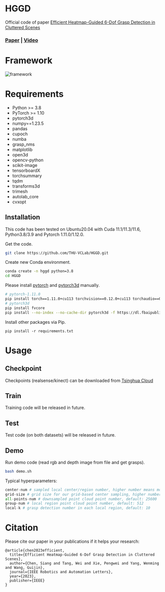 # HGGD

Official code of paper [Efficient Heatmap-Guided 6-Dof Grasp Detection in Cluttered Scenes](https://ieeexplore.ieee.org/document/10168242)

### [Paper](https://ieeexplore.ieee.org/abstract/document/10168242/) | [Video](https://www.youtube.com/watch?v=V8gG1eHbrsU)

# Framework

![framework](./images/framework.jpg)

# Requirements

- Python >= 3.8
- PyTorch >= 1.10
- pytorch3d
- numpy==1.23.5
- pandas
- cupoch
- numba
- grasp_nms
- matplotlib
- open3d
- opencv-python
- scikit-image
- tensorboardX
- torchsummary
- tqdm
- transforms3d
- trimesh
- autolab_core
- cvxopt

## Installation

This code has been tested on Ubuntu20.04 with Cuda 11.1/11.3/11.6, Python3.8/3.9 and Pytorch 1.11.0/1.12.0.

Get the code.

```bash
git clone https://github.com/THU-VCLab/HGGD.git
```

Create new Conda environment.

```bash
conda create -n hggd python=3.8
cd HGGD
```

Please install [pytorch](https://pytorch.org/) and [pytorch3d](https://github.com/facebookresearch/pytorch3d/blob/main/INSTALL.md) manually.

```bash
# pytorch-1.11.0
pip install torch==1.11.0+cu113 torchvision==0.12.0+cu113 torchaudio==0.11.0 --extra-index-url https://download.pytorch.org/whl/cu113
# pytorch3d
pip install fvcore
pip install --no-index --no-cache-dir pytorch3d -f https://dl.fbaipublicfiles.com/pytorch3d/packaging/wheels/py38_cu113_pyt1110/download.html
```

Install other packages via Pip.

```bas
pip install -r requirements.txt
```

# Usage

## Checkpoint

Checkpoints (realsense/kinect) can be downloaded from [Tsinghua Cloud](https://cloud.tsinghua.edu.cn/d/e3edfc2c8b114513b7eb/)

## Train

Training code will be released in future.

## Test

Test code (on both datasets) will be released in future.

## Demo

Run demo code (read rgb and depth image from file and get grasps).

```bash
bash demo.sh
```

Typical hyperparameters:

```python
center-num # sampled local center/region number, higher number means more regions&grasps, but gets slower speed, default: 48
grid-size # grid size for our grid-based center sampling, higher number means sparser centers, default: 8
all-points-num # downsampled point cloud point number, default: 25600
group-num # local region point cloud point number, default: 512
local-k # grasp detection number in each local region, default: 10
```

# Citation

Please cite our paper in your publications if it helps your research:

```
@article{chen2023efficient,
  title={Efficient Heatmap-Guided 6-Dof Grasp Detection in Cluttered Scenes},
  author={Chen, Siang and Tang, Wei and Xie, Pengwei and Yang, Wenming and Wang, Guijin},
  journal={IEEE Robotics and Automation Letters},
  year={2023},
  publisher={IEEE}
}
```
